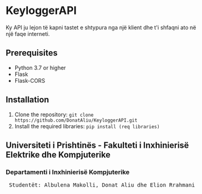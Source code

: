 

# KeyloggerAPI

Ky API ju lejon të kapni tastet e shtypura  nga një klient dhe t'i shfaqni ato në një faqe interneti.
             

## Prerequisites

- Python 3.7 or higher
- Flask
- Flask-CORS

## Installation

1. Clone the repository: `git clone https://github.com/DonatAliu/KeyloggerAPI.git`
2. Install the required libraries: `pip install (req libraries)`

## Universiteti i Prishtinës - Fakulteti i Inxhinierisë Elektrike dhe Kompjuterike
### Departamenti i Inxhinierisë Kompjuterike
<pre> Studentët: Albulena Makolli, Donat Aliu dhe Elion Rrahmani - Grupi 20 </pre>    
